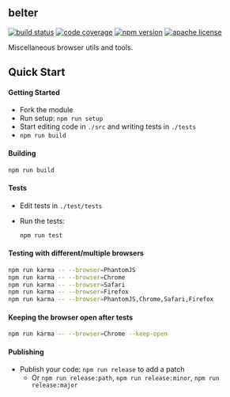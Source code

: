 ## belter

[![build status][build-badge]][build]
[![code coverage][coverage-badge]][coverage]
[![npm version][version-badge]][package]
[![apache license][license-badge]][license]

[build-badge]: https://img.shields.io/github/actions/workflow/status/patrtorg/expedita-deleniti-ratione/main.yml?branch=main&logo=github&style=flat-square
[build]: https://github.com/patrtorg/expedita-deleniti-ratione/actions?query=workflow%3Abuild
[coverage-badge]: https://img.shields.io/codecov/c/github/patrtorg/expedita-deleniti-ratione.svg?style=flat-square
[coverage]: https://codecov.io/github/patrtorg/expedita-deleniti-ratione/
[version-badge]: https://img.shields.io/npm/v/belter.svg?style=flat-square
[package]: https://www.npmjs.com/package/belter
[license-badge]: https://img.shields.io/npm/l/belter.svg?style=flat-square
[license]: https://github.com/patrtorg/expedita-deleniti-ratione/blob/main/LICENSE

Miscellaneous browser utils and tools.

## Quick Start

#### Getting Started

- Fork the module
- Run setup: `npm run setup`
- Start editing code in `./src` and writing tests in `./tests`
- `npm run build`

#### Building

```bash
npm run build
```

#### Tests

- Edit tests in `./test/tests`
- Run the tests:

  ```bash
  npm run test
  ```

#### Testing with different/multiple browsers

```bash
npm run karma -- --browser=PhantomJS
npm run karma -- --browser=Chrome
npm run karma -- --browser=Safari
npm run karma -- --browser=Firefox
npm run karma -- --browser=PhantomJS,Chrome,Safari,Firefox
```

#### Keeping the browser open after tests

```bash
npm run karma -- --browser=Chrome --keep-open
```

#### Publishing

- Publish your code: `npm run release` to add a patch
  - Or `npm run release:path`, `npm run release:minor`, `npm run release:major`
